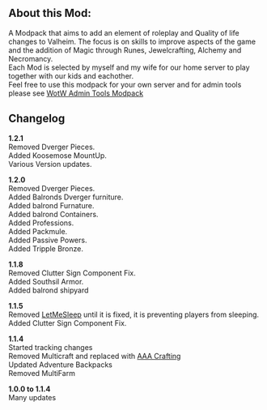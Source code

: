 <h2><b>About this Mod:</b></h2>
A Modpack that aims to add an element of roleplay and Quality of life changes to Valheim.  The focus is on skills to improve aspects of the game and the addition of Magic through Runes, Jewelcrafting, Alchemy and Necromancy.
<br>
Each Mod is selected by myself and my wife for our home server to play together with our kids and eachother.
<br>
Feel free to use this modpack for your own server and for admin tools please see <a href="https://valheim.thunderstore.io/package/Vidar/WotW_Admin_tools/">WotW Admin Tools Modpack</a>

<h2><b>Changelog</b></h2>
<p><b>1.2.1</b></br>
Removed Dverger Pieces.</br>
Added Koosemose MountUp.</br>
Various Version updates.</br>
</p>
<p><b>1.2.0</b></br>
Removed Dverger Pieces.</br>
Added Balronds Dverger furniture.</br>
Added balrond Furnature.</br>
Added balrond Containers.</br>
Added Professions.</br>
Added Packmule.</br>
Added Passive Powers.</br>
Added Tripple Bronze.</br>
</p>
<p><b>1.1.8</b></br>
Removed Clutter Sign Component Fix.</br>
Added Southsil Armor.</br>
Added balrond shipyard</br>
</p>
<p><b>1.1.5</b></br>
Removed <a href="https://valheim.thunderstore.io/package/Blockheim/LetMeSleep/">LetMeSleep</a> until it is fixed, it is preventing players from sleeping.<br>
Added Clutter Sign Component Fix.
</p>
<p><b>1.1.4</b></br>
Started tracking changes<br>
Removed Multicraft and replaced with <a href="https://valheim.thunderstore.io/package/Azumatt/AAA_Crafting/">AAA Crafting</a><br>
Updated Adventure Backpacks<br>
Removed MultiFarm
</p>
<p><b>1.0.0 to 1.1.4</b><br>
Many updates</p>

